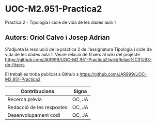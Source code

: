 # UOC-M2.951-Practica2
Practica 2 - Tipologia i cicle de vida de les dades aula 1
## Autors: Oriol Calvo i Josep Adrian

S'adjunta la resolució de la pràctica 2 de l'assignatura Tipologia i cicle de vida de les dades aula 1. Veure relació de fitxers al wiki del projecte https://github.com/JAR999/UOC-M2.951-Practica2/wiki/Relaci%C3%B3-de-fitxers

El treball es troba publicat a Github a https://github.com/JAR999/UOC-M2.951-Practica2

| Contribucions             | Signa  |
|---------------------------|--------|
| Recerca prèvia            | OC, JA |
| Redacció de les respostes | OC, JA |
| Desenvolupament codi      | OC, JA |
